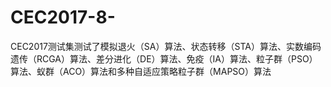 # CEC2017-8-
CEC2017测试集测试了模拟退火（SA）算法、状态转移（STA）算法、实数编码遗传（RCGA）算法、差分进化（DE）算法、免疫（IA）算法、粒子群（PSO）算法、蚁群（ACO）算法和多种自适应策略粒子群（MAPSO）算法
